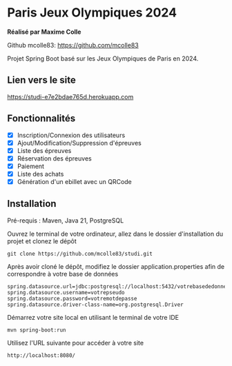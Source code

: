 Paris Jeux Olympiques 2024
========

**Réalisé par Maxime Colle**

Github mcolle83: https://github.com/mcolle83  

Projet Spring Boot basé sur les Jeux Olympiques de Paris en 2024.

## Lien vers le site

https://studi-e7e2bdae765d.herokuapp.com

## Fonctionnalités

- [x] Inscription/Connexion des utilisateurs
- [x] Ajout/Modification/Suppression d'épreuves
- [x] Liste des épreuves
- [x] Réservation des épreuves
- [x] Paiement
- [x] Liste des achats
- [x] Génération d'un ebillet avec un QRCode

## Installation

Pré-requis : Maven, Java 21, PostgreSQL

Ouvrez le terminal de votre ordinateur, allez dans le dossier d'installation du projet et clonez le dépôt

```
git clone https://github.com/mcolle83/studi.git
```

Après avoir cloné le dépôt, modifiez le dossier application.properties afin de correspondre à votre base de données

```
spring.datasource.url=jdbc:postgresql://localhost:5432/votrebasededonnees
spring.datasource.username=votrepseudo
spring.datasource.password=votremotdepasse
spring.datasource.driver-class-name=org.postgresql.Driver
```

Démarrez votre site local en utilisant le terminal de votre IDE

```
mvn spring-boot:run
```

Utilisez l'URL suivante pour accéder à votre site

```
http://localhost:8080/
```